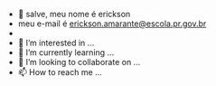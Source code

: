 - 👋 salve, meu nome é erickson 
- meu e-mail é erickson.amarante@escola.pr.gov.br
-
- 👀 I’m interested in ...
- 🌱 I’m currently learning ...
- 💞️ I’m looking to collaborate on ...
- 📫 How to reach me ...

<!---
ericksonRG24/ericksonRG24 is a ✨ special ✨ repository because its `README.md` (this file) appears on your GitHub profile.
You can click the Preview link to take a look at your changes.
--->

